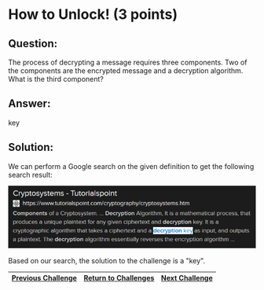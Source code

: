# How to Unlock! (3 points)

## Question:

The process of decrypting a message requires three components. Two of the components are the encrypted message and a decryption algorithm. What is the third component?

## Answer:

key

## Solution:

We can perform a Google search on the given definition to get the following search result:

[![search-result.png](search-result.png)](https://duckduckgo.com/?q=decryption+components&t=ffab&atb=v1-1&ia=web)

Based on our search, the solution to the challenge is a "key".

| [Previous Challenge](/Challenges/Investigate/8/README.md#top) | [Return to Challenges](/Challenges/../../../#modules) | [Next Challenge](/Challenges/Operate-And-Maintain/2/README.md#top) |
| :------- | :-----: | ------: |